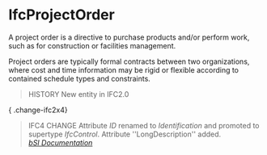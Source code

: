 IfcProjectOrder
===============
A project order is a directive to purchase products and/or perform work, such
as for construction or facilities management.  
  
Project orders are typically formal contracts between two organizations, where
cost and time information may be rigid or flexible according to contained
schedule types and constraints.  
  
> HISTORY  New entity in IFC2.0  
  
{ .change-ifc2x4}  
> IFC4 CHANGE  Attribute _ID_ renamed to _Identification_ and promoted to
> supertype _IfcControl_. Attribute ''LongDescription'' added.  
[ _bSI
Documentation_](https://standards.buildingsmart.org/IFC/DEV/IFC4_2/FINAL/HTML/schema/ifcsharedmgmtelements/lexical/ifcprojectorder.htm)


